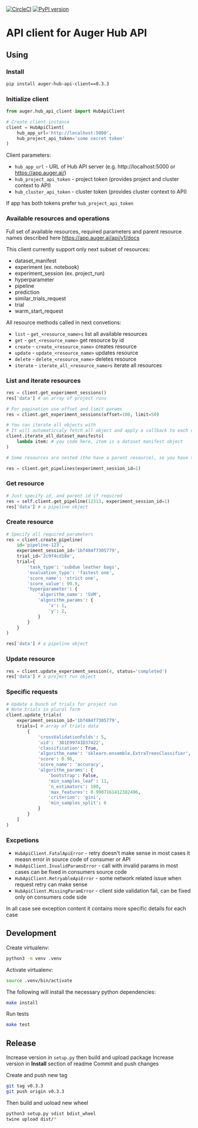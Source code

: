 [![CircleCI](https://circleci.com/gh/deeplearninc/hub-api-client.svg?style=shield&circle-token=324fac7562a1de7fe4c3e860628e690ef1094d7e)](https://circleci.com/gh/deeplearninc/hub-api-client)
[![PyPI version](https://badge.fury.io/py/auger-hub-api-client.svg)](https://badge.fury.io/py/auger-hub-api-client)

# API client for Auger Hub API

## Using

### Install

```sh
pip install auger-hub-api-client==0.3.3
```
### Initialize client

```python
from auger.hub_api_client import HubApiClient

# Create client instance
client = HubApiClient(
    hub_app_url='http://localhost:5000',
    hub_project_api_token='some secret token'
)
```

Client parameters:

* `hub_app_url` - URL of Hub API server (e.g. http://localhost:5000 or https://app.auger.ai/)
* `hub_project_api_token` - project token (provides project and cluster context to API)
* `hub_cluster_api_token` - cluster token (provides cluster context to API)

If app has both tokens prefer `hub_project_api_token`

### Available resources and operations

Full set of available resources, required parameters and parent resource names described here https://app.auger.ai/api/v1/docs

This client currently support only next subset of resources:

* dataset_manifest
* experiment (ex. notebook)
* experiment_session (ex. project_run)
* hyperparameter
* pipeline
* prediction
* similar_trials_request
* trial
* warm_start_request

All resource methods called in next convetions:

* `list` - `get_<resource_name>s` list all available resources
* `get` - `get_<resource_name>` get resource by id
* `create` - `create_<resource_name>` creates resource
* `update` - `update_<resource_name>` updates resource
* `delete` - `delete_<resource_name>` deletes resource
* `iterate` - `iterate_all_<resource_name>s` iterate all resources

### List and iterate resources

```python
res = client.get_experiment_sessions()
res['data'] # an array of project runs

# For pagination use offset and limit params
res = client.get_experiment_sessions(offset=100, limit=50)

# You can iterate all objects with
# It will automaticcaly fetch all object and apply a callback to each of them
client.iterate_all_dataset_manifests(
    lambda item: # you code here, item is a dataset manifest object
)

# Some resources are nested (the have a parent resource), so you have to specify the parent id parameter

res = client.get_pipelines(experiment_session_id=1)
```

### Get resource

```python
# Just specify id, and parent id if required
res = self.client.get_pipeline(12313, experiment_session_id=1)
res['data'] # a pipeline object
```

### Create resource

```python
# Specify all required parameters
res = client.create_pipeline(
    id='pipeline-123',
    experiment_session_id='1bf484f7305779',
    trial_id='2c9f4cd18e',
    trial={
        'task_type': 'subdue leather bags',
        'evaluation_type': 'fastest one',
        'score_name': 'strict one',
        'score_value': 99.9,
        'hyperparameter': {
            'algorithm_name': 'SVM',
            'algorithm_params': {
                'x': 1,
                'y': 2,
            }
        }
    }
)

res['data'] # a pipeline object
```

### Update resource

```python
res = client.update_experiment_session(4, status='completed')
res['data'] # a project run object
```

### Specific requests

```python
# Update a bunch of trials for project run
# Note trials in plural form
client.update_trials(
    experiment_session_id='1bf484f7305779',
    trials=[ # array of trials data
        {
            'crossValidationFolds': 5,
            'uid': '3D1E99741D37422',
            'classification': True,
            'algorithm_name': 'sklearn.ensemble.ExtraTreesClassifier',
            'score': 0.96,
            'score_name': 'accuracy',
            'algorithm_params': {
                'bootstrap': False,
                'min_samples_leaf': 11,
                'n_estimators': 100,
                'max_features': 0.9907161412382496,
                'criterion': 'gini',
                'min_samples_split': 6
            }
        }
    ]
)
```
### Excpetions

* `HubApiClient.FatalApiError` - retry doesn't make sense in most cases it measn error in source code of consumer or API
* `HubApiClient.InvalidParamsError` - call with invalid params in most cases can be fixed in consumers source code
* `HubApiClient.RetryableApiError` - some network related issue when request retry can make sense
* `HubApiClient.MissingParamError` - client side validation fail, can be fixed only on consumers code side

In all case see exception content it contains more specific details for each case

## Development

Create virtualenv:
```sh
python3 -m venv .venv
```

Activate virtualenv:
```sh
source .venv/bin/activate
```

The following will install the necessary python dependencies:

```bash
make install
```

Run tests

```bash
make test
```

## Release

Increase version in `setup.py` then build and upload package
Increase version in **Install** section of readme
Commit and push changes

Create and push new tag

```bash
git tag v0.3.3
git push origin v0.3.3
```

Then build and uoload new wheel
```bash
python3 setup.py sdist bdist_wheel
twine upload dist/*
```
